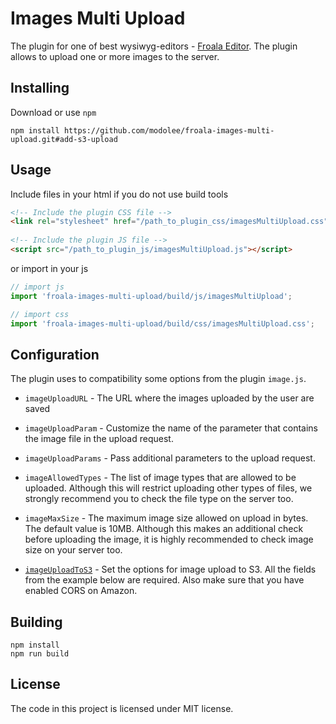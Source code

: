 # Images Multi Upload 

The plugin for one of best wysiwyg-editors - [Froala Editor](https://www.froala.com/wysiwyg-editor/). The plugin allows to upload one or more images to the server. 

## Installing

Download or use `npm`

```shell
npm install https://github.com/modolee/froala-images-multi-upload.git#add-s3-upload
```

## Usage
Include files in your html if you do not use build tools
```html
<!-- Include the plugin CSS file -->
<link rel="stylesheet" href="/path_to_plugin_css/imagesMultiUpload.css">
 
<!-- Include the plugin JS file -->
<script src="/path_to_plugin_js/imagesMultiUpload.js"></script>
```

or import in your js 
```javascript
// import js
import 'froala-images-multi-upload/build/js/imagesMultiUpload';

// import css
import 'froala-images-multi-upload/build/css/imagesMultiUpload.css';
```

## Configuration

The plugin uses to compatibility some options from the plugin `image.js`.

* `imageUploadURL` - The URL where the images uploaded by the user are saved
* `imageUploadParam` - Customize the name of the parameter that contains the image file in the upload request.
* `imageUploadParams` - Pass additional parameters to the upload request.
* `imageAllowedTypes` - The list of image types that are allowed to be uploaded. Although this will restrict uploading other types of files, we strongly recommend you to check the file type on the server too.
* `imageMaxSize` - The maximum image size allowed on upload in bytes. The default value is 10MB. Although this makes an additional check before uploading the image, it is highly recommended to check image size on your server too.

* [`imageUploadToS3`](https://www.froala.com/wysiwyg-editor/docs/options#imageUploadToS3) - Set the options for image upload to S3. All the fields from the example below are required. Also make sure that you have enabled CORS on Amazon.

## Building

```shell
npm install
npm run build
```

## License

The code in this project is licensed under MIT license.
